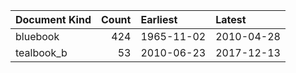 | Document Kind   |   Count | Earliest   | Latest     |
|:----------------|--------:|:-----------|:-----------|
| bluebook        |     424 | 1965-11-02 | 2010-04-28 |
| tealbook_b      |      53 | 2010-06-23 | 2017-12-13 |